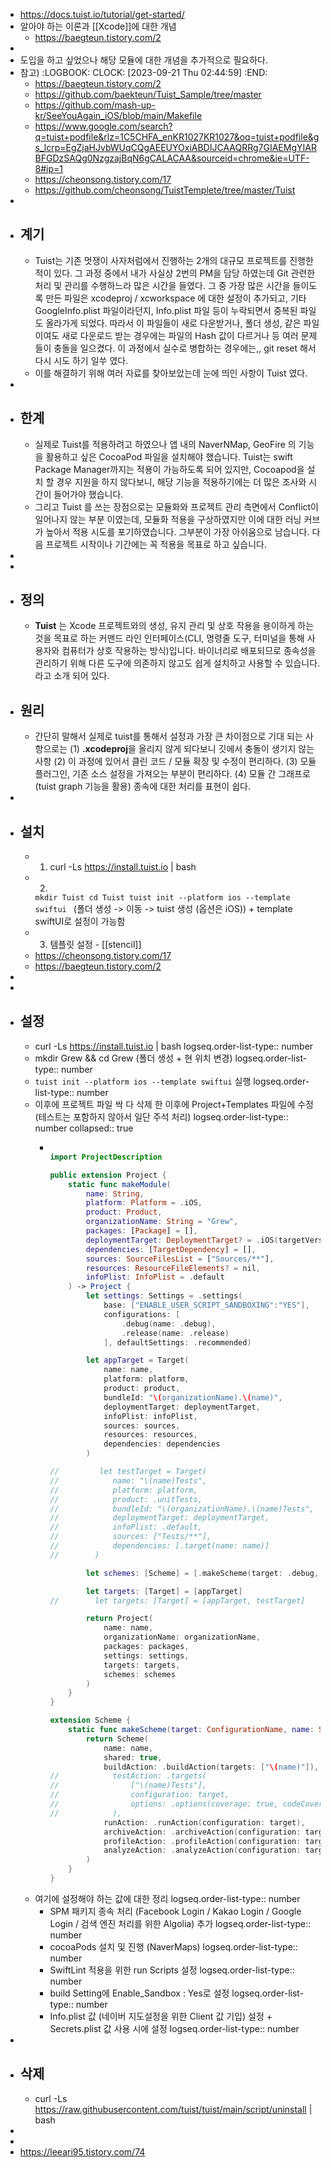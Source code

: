 - https://docs.tuist.io/tutorial/get-started/
- 알아야 하는 이론과 [[Xcode]]에 대한 개념
	- https://baegteun.tistory.com/2
-
- 도입을 하고 싶었으나 해당 모듈에 대한 개념을 추가적으로 필요하다.
- 참고) 
  :LOGBOOK:
  CLOCK: [2023-09-21 Thu 02:44:59]
  :END:
	- https://baegteun.tistory.com/2
	- https://github.com/baekteun/Tuist_Sample/tree/master
	- https://github.com/mash-up-kr/SeeYouAgain_iOS/blob/main/Makefile
	- https://www.google.com/search?q=tuist+podfile&rlz=1C5CHFA_enKR1027KR1027&oq=tuist+podfile&gs_lcrp=EgZjaHJvbWUqCQgAEEUYOxiABDIJCAAQRRg7GIAEMgYIARBFGDzSAQg0NzgzajBqN6gCALACAA&sourceid=chrome&ie=UTF-8#ip=1
	- https://cheonsong.tistory.com/17
	- https://github.com/cheonsong/TuistTemplete/tree/master/Tuist
-
- ## 계기
	- Tuist는 기존 멋쟁이 사자처럼에서 진행하는 2개의 대규모 프로젝트를 진행한 적이 있다.
	  그 과정 중에서 내가 사실상 2번의 PM을 담당 하였는데 Git 관련한 처리 및 관리를 수행하느라 많은 시간을 들였다.
	  그 중 가장 많은 시간을 들이도록 만든 파일은 xcodeproj / xcworkspace 에 대한 설정이 추가되고, 기타 GoogleInfo.plist 파일이라던지, Info.plist 파일 등이 누락되면서 중복된 파일도 올라가게 되었다. 따라서 이 파일들이 새로 다운받거나, 폴더 생성, 같은 파일이여도 새로 다운로드 받는 경우에는 파일의 Hash 값이 다르거나 등 여러 문제들이 충돌을 일으켰다. 이 과정에서 실수로 병합하는 경우에는,, git reset 해서 다시 시도 하기 일쑤 였다.
	- 이를 해결하기 위해 여러 자료를 찾아보았는데 눈에 띄인 사항이 Tuist 였다.
-
- ## 한계
	- 실제로 Tuist를 적용하려고 하였으나 앱 내의 NaverNMap, GeoFire 의 기능을 활용하고 싶은 CocoaPod 파일을 설치해야 했습니다. Tuist는 swift Package Manager까지는 적용이 가능하도록 되어 있지만, Cocoapod을 설치 할 경우 지원을 하지 않다보니, 해당 기능을 적용하기에는 더 많은 조사와 시간이 들어가야 했습니다.
	- 그리고 Tuist 를 쓰는 장점으로는 모듈화와 프로젝트 관리 측면에서 Conflict이 일어나지 않는 부분 이였는데,
	  모듈화 적용을 구상하였지만 이에 대한 러닝 커브가 높아서 적용 시도를 포기하였습니다. 그부분이 가장 아쉬움으로 남습니다. 다음 프로젝트 시작이나 기간에는 꼭 적용을 목표로 하고 싶습니다.
-
-
- ## 정의
	- **Tuist** 는 Xcode 프로젝트와의 생성, 유지 관리 및 상호 작용을 용이하게 하는 것을 목표로 하는 커맨드 라인 인터페이스(CLI, 명령줄 도구, 터미널을 통해 사용자와 컴퓨터가 상호 작용하는 방식)입니다. 바이너리로 배포되므로 종속성을 관리하기 위해 다른 도구에 의존하지 않고도 쉽게 설치하고 사용할 수 있습니다. 라고 소개 되어 있다.
- ## 원리
	- 간단히 말해서 실제로 tuist를 통해서 설정과 가장 큰 차이점으로 기대 되는 사항으로는
	  (1) **.xcodeproj**을 올리지 않게 되다보니 깃에서 충돌이 생기지 않는 사항
	  (2) 이 과정에 있어서 클린 코드 / 모듈 확장 및 수정이 편리하다.
	  (3) 모듈 플러그인, 기존 소스 설정을 가져오는 부분이 편리하다.
	  (4) 모듈 간 그래프로 (tuist graph 기능을 활용) 종속에 대한 처리를 표현이 쉽다.
-
- ## 설치
	- 1. curl -Ls https://install.tuist.io | bash
	- 2. 
	  ``mkdir Tuist
	  cd Tuist
	  tuist init --platform ios --template swiftui ``
	  (폴더 생성 -> 이동 -> tuist 생성 (옵션은 iOS)) + template swiftUI로 설정이 가능함
	- 3. 템플릿 설정 - [[stencil]]
	- https://cheonsong.tistory.com/17
	- https://baegteun.tistory.com/2
-
-
- ##  설정
	- curl -Ls https://install.tuist.io | bash
	  logseq.order-list-type:: number
	- mkdir Grew && cd Grew (폴더 생성 + 현 위치 변경)
	  logseq.order-list-type:: number
	- ``tuist init --platform ios --template swiftui`` 실행
	  logseq.order-list-type:: number
	- 이후에 프로젝트 파일 싹 다 삭제 한 이후에 Project+Templates 파일에 수정 (테스트는 포함하지 않아서 일단 주석 처리)
	  logseq.order-list-type:: number
	  collapsed:: true
		- ```swift
		  
		  import ProjectDescription
		  
		  public extension Project {
		      static func makeModule(
		          name: String,
		          platform: Platform = .iOS,
		          product: Product,
		          organizationName: String = "Grew",
		          packages: [Package] = [],
		          deploymentTarget: DeploymentTarget? = .iOS(targetVersion: "17.0", devices: [.iphone, .ipad]),
		          dependencies: [TargetDependency] = [],
		          sources: SourceFilesList = ["Sources/**"],
		          resources: ResourceFileElements? = nil,
		          infoPlist: InfoPlist = .default
		      ) -> Project {
		          let settings: Settings = .settings(
		              base: ["ENABLE_USER_SCRIPT_SANDBOXING":"YES"],
		              configurations: [
		                  .debug(name: .debug),
		                  .release(name: .release)
		              ], defaultSettings: .recommended)
		  
		          let appTarget = Target(
		              name: name,
		              platform: platform,
		              product: product,
		              bundleId: "\(organizationName).\(name)",
		              deploymentTarget: deploymentTarget,
		              infoPlist: infoPlist,
		              sources: sources,
		              resources: resources,
		              dependencies: dependencies
		          )
		  
		  //         let testTarget = Target(
		  //            name: "\(name)Tests",
		  //            platform: platform,
		  //            product: .unitTests,
		  //            bundleId: "\(organizationName).\(name)Tests",
		  //            deploymentTarget: deploymentTarget,
		  //            infoPlist: .default,
		  //            sources: ["Tests/**"],
		  //            dependencies: [.target(name: name)]
		  //        )
		  
		          let schemes: [Scheme] = [.makeScheme(target: .debug, name: name)]
		  
		          let targets: [Target] = [appTarget]
		  //        let targets: [Target] = [appTarget, testTarget]
		  
		          return Project(
		              name: name,
		              organizationName: organizationName,
		              packages: packages,
		              settings: settings,
		              targets: targets,
		              schemes: schemes
		          )
		      }
		  }
		  
		  extension Scheme {
		      static func makeScheme(target: ConfigurationName, name: String) -> Scheme {
		          return Scheme(
		              name: name,
		              shared: true,
		              buildAction: .buildAction(targets: ["\(name)"]),
		  //            testAction: .targets(
		  //                ["\(name)Tests"],
		  //                configuration: target,
		  //                options: .options(coverage: true, codeCoverageTargets: ["\(name)"])
		  //            ),
		              runAction: .runAction(configuration: target),
		              archiveAction: .archiveAction(configuration: target),
		              profileAction: .profileAction(configuration: target),
		              analyzeAction: .analyzeAction(configuration: target)
		          )
		      }
		  }
		  
		  ```
	- 여기에 설정해야 하는 값에 대한 정리
	  logseq.order-list-type:: number
		- SPM 패키지 종속 처리 (Facebook Login / Kakao Login / Google Login / 검색 엔진 처리를 위한 Algolia) 추가
		  logseq.order-list-type:: number
		- cocoaPods 설치 및 진행 (NaverMaps)
		  logseq.order-list-type:: number
		- SwiftLint 적용을 위한 run Scripts 설정
		  logseq.order-list-type:: number
		- build Setting에 Enable_Sandbox : Yes로 설정
		  logseq.order-list-type:: number
		- Info.plist 값 (네이버 지도설정을 위한 Client 값 기입) 설정 + Secrets.plist 값 사용 시에 설정
		  logseq.order-list-type:: number
-
- ## 삭제
	- curl -Ls https://raw.githubusercontent.com/tuist/tuist/main/script/uninstall | bash
-
-
- https://leeari95.tistory.com/74